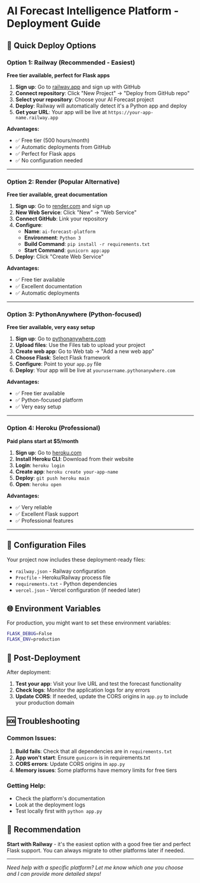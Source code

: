 # AI Forecast Intelligence Platform - Deployment Guide

## 🚀 Quick Deploy Options

### Option 1: Railway (Recommended - Easiest)
**Free tier available, perfect for Flask apps**

1. **Sign up**: Go to [railway.app](https://railway.app) and sign up with GitHub
2. **Connect repository**: Click "New Project" → "Deploy from GitHub repo"
3. **Select your repository**: Choose your AI Forecast project
4. **Deploy**: Railway will automatically detect it's a Python app and deploy
5. **Get your URL**: Your app will be live at `https://your-app-name.railway.app`

**Advantages:**
- ✅ Free tier (500 hours/month)
- ✅ Automatic deployments from GitHub
- ✅ Perfect for Flask apps
- ✅ No configuration needed

---

### Option 2: Render (Popular Alternative)
**Free tier available, great documentation**

1. **Sign up**: Go to [render.com](https://render.com) and sign up
2. **New Web Service**: Click "New" → "Web Service"
3. **Connect GitHub**: Link your repository
4. **Configure**:
   - **Name**: `ai-forecast-platform`
   - **Environment**: `Python 3`
   - **Build Command**: `pip install -r requirements.txt`
   - **Start Command**: `gunicorn app:app`
5. **Deploy**: Click "Create Web Service"

**Advantages:**
- ✅ Free tier available
- ✅ Excellent documentation
- ✅ Automatic deployments

---

### Option 3: PythonAnywhere (Python-focused)
**Free tier available, very easy setup**

1. **Sign up**: Go to [pythonanywhere.com](https://pythonanywhere.com)
2. **Upload files**: Use the Files tab to upload your project
3. **Create web app**: Go to Web tab → "Add a new web app"
4. **Choose Flask**: Select Flask framework
5. **Configure**: Point to your `app.py` file
6. **Deploy**: Your app will be live at `yourusername.pythonanywhere.com`

**Advantages:**
- ✅ Free tier available
- ✅ Python-focused platform
- ✅ Very easy setup

---

### Option 4: Heroku (Professional)
**Paid plans start at $5/month**

1. **Sign up**: Go to [heroku.com](https://heroku.com)
2. **Install Heroku CLI**: Download from their website
3. **Login**: `heroku login`
4. **Create app**: `heroku create your-app-name`
5. **Deploy**: `git push heroku main`
6. **Open**: `heroku open`

**Advantages:**
- ✅ Very reliable
- ✅ Excellent Flask support
- ✅ Professional features

---

## 🔧 Configuration Files

Your project now includes these deployment-ready files:

- `railway.json` - Railway configuration
- `Procfile` - Heroku/Railway process file
- `requirements.txt` - Python dependencies
- `vercel.json` - Vercel configuration (if needed later)

## 🌐 Environment Variables

For production, you might want to set these environment variables:

```bash
FLASK_DEBUG=False
FLASK_ENV=production
```

## 📝 Post-Deployment

After deployment:

1. **Test your app**: Visit your live URL and test the forecast functionality
2. **Check logs**: Monitor the application logs for any errors
3. **Update CORS**: If needed, update the CORS origins in `app.py` to include your production domain

## 🆘 Troubleshooting

### Common Issues:

1. **Build fails**: Check that all dependencies are in `requirements.txt`
2. **App won't start**: Ensure `gunicorn` is in requirements.txt
3. **CORS errors**: Update CORS origins in `app.py`
4. **Memory issues**: Some platforms have memory limits for free tiers

### Getting Help:

- Check the platform's documentation
- Look at the deployment logs
- Test locally first with `python app.py`

## 🎯 Recommendation

**Start with Railway** - it's the easiest option with a good free tier and perfect Flask support. You can always migrate to other platforms later if needed.

---

*Need help with a specific platform? Let me know which one you choose and I can provide more detailed steps!* 